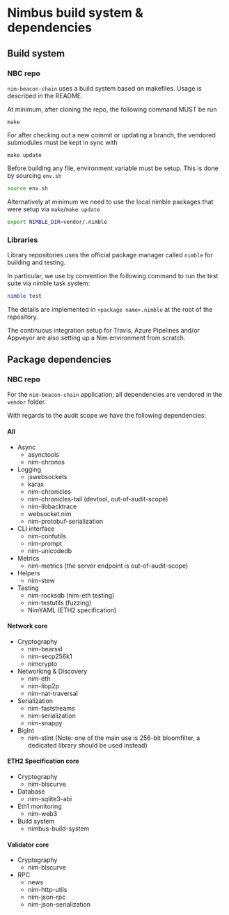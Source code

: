 # Nimbus build system & dependencies

## Build system

### NBC repo

`nim-beacon-chain` uses a build system based on makefiles.
Usage is described in the README.

At minimum, after cloning the repo, the following command MUST be run
```
make
```

For after checking out a new commit or updating a branch, the vendored submodules
must be kept in sync with
```
make update
```

Before building any file, environment variable must be setup.
This is done by sourcing `env.sh`

```bash
source env.sh
```

Alternatively at minimum we need to use the local nimble packages
that were setup via `make`/`make update`
```bash
export NIMBLE_DIR=vendor/.nimble
```


### Libraries

Library repositories uses the official package manager called `nimble`
for building and testing.

In particular, we use by convention the following command to run the test suite via nimble task system:

```Nim
nimble test
```

The details are implemented in `<package name>.nimble` at the root of the repository.

The continuous integration setup for Travis, Azure Pipelines and/or Appveyor
are also setting up a Nim environment from scratch.

## Package dependencies

### NBC repo

For the `nim-beacon-chain` application, all dependencies are vendored
in the `vendor` folder.

With regards to the audit scope we have the following dependencies:

#### All

- Async
  - asynctools
  - nim-chronos
- Logging
  - jswebsockets
  - karax
  - nim-chronicles
  - nim-chronicles-tail (devtool, out-of-audit-scope)
  - nim-libbacktrace
  - websocket.nim
  - nim-protobuf-serialization
- CLI interface
  - nim-confutils
  - nim-prompt
  - nim-unicodedb
- Metrics
  - nim-metrics (the server endpoint is out-of-audit-scope)
- Helpers
  - nim-stew
- Testing
  - nim-rocksdb (nim-eth testing)
  - nim-testutils (fuzzing)
  - NimYAML (ETH2 specification)

#### Network core

- Cryptography
  - nim-bearssl
  - nim-secp256k1
  - nimcrypto
- Networking & Discovery
  - nim-eth
  - nim-libp2p
  - nim-nat-traversal
- Serialization
  - nim-faststreams
  - nim-serialization
  - nim-snappy
- BigInt
  - nim-stint (Note: one of the main use is 256-bit bloomfilter, a dedicated library should be used instead)

#### ETH2 Specification core

- Cryptography
  - nim-blscurve
- Database
  - nim-sqlite3-abi
- Eth1 monitoring
  - nim-web3
- Build system
  - nimbus-build-system

#### Validator core

- Cryptography
  - nim-blscurve
- RPC
  - news
  - nim-http-utils
  - nim-json-rpc
  - nim-json-serialization
